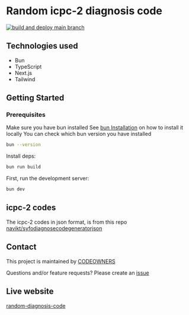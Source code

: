 # Random icpc-2 diagnosis code
[![build and deploy main branch](https://github.com/MikAoJk/random-diagnosis-code/actions/workflows/build_and_deploy.yml/badge.svg?branch=main)](https://github.com/MikAoJk/random-diagnosis-code/actions/workflows/build_and_deploy.yml)

## Technologies used
* Bun
* TypeScript
* Next.js
* Tailwind

## Getting Started
### Prerequisites
Make sure you have bun installed
See [bun Installation](https://bun.sh/docs/installation) on how to install it locally
You can check which bun version you have installed
```bash
bun --version
```

Install deps:
```bash
bun run build
```

First, run the development server:

```bash
bun dev
```

## icpc-2 codes
The icpc-2 codes in json format, is from this repo [navikt/syfodiagnosecodegeneratorjson](https://github.com/navikt/syfodiagnosecodegeneratorjson)

## Contact

This project is maintained by [CODEOWNERS](CODEOWNERS)

Questions and/or feature requests?
Please create an [issue](https://github.com/MikAoJk/random-diagnosis-code/issues)

## Live website 
[random-diagnosis-code](https://mikaojk.github.io/random-diagnosis-code)
